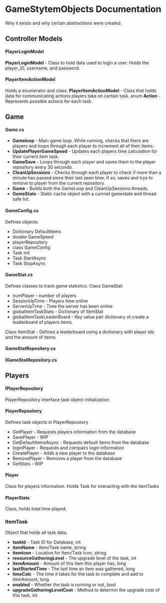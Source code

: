 # GameStytemObjects Documentation
Why it exists and why certain abstractions were created.
## Controller Models

#### PlayerLoginModel
**PlayerLoginModel** - Class to hold data used to login a user. Holds the player_ID, username, and password.


#### PlayerItemActionModel
Holds a enumerator and class.
**PlayerItemActionModel** - Class that holds data for communicating actions players take on certain task. 
enum **Action** - Represents possible actions for each task.


## Game

#### Game.cs
* **Gameloop** - Main game loop. While running, checks that there are players and loops through each player to increment all of their items.
* **UpdatePlayerGameSpeed** - Updates each players time calculation for their current item task.
* **GameSave** - Loops through each player and saves them to the player repository every 30 seconds.
* **CleanUpSessions** - Checks through each player to check if more than a minute has passed since their last seen time, if so, saves and trys to remove to player from the current repository.
* **Game** - Builds both the GameLoop and CleanUpSessions threads.
* **GameState** - Static cache object with a currnet gamestate and thread safe list.

#### GameConfig.cs
Defines objects:
* Dictionary DefaultItems
* double GameSpeed
* playerRepository
* class GameConfig
* Task init
* Task StartAsync
* Task StopAsync


#### GameStat.cs
Defines classes to track game statistics.
Class GameStat:
* numPlayer - number of players
* SessionUpTime - Players time online
* ServerUpTime - Time the server has been online
* globalItemTaskStats - Dictionary of ItemStat
* globalItemTaskLeaderBoard - Key value pair dictionary ot create a leaderboard of players items.

Class ItemStat - Defines a leaderboard using a dictionary with player ids and the amount of items.

#### GameStatRepository.cs

#### IGameStatRepository.cs

## Players

#### IPlayerRepository
PlayerRepository interface task object initialization

#### PlayerRepository
Defines task objects in PlayerRepository
* GetPlayer - Requests players information from the database
* SavePlayer - WIP
* GetDefaultItemsAsync - Requests default items from the database
* loginPlayer - Requests and compairs login information
* CreatePlayer - Adds a new player to the database
* RemovePlayer - Removes a player from the database
* GetStats - WIP

#### Player
Class for players information. Holds Task for interacting with the itemTasks

#### PlayerStats
Class, holds total time played.

### ItemTask
Object that holds all task data.
* **taskId** - Task ID for Database, int
* **itemName** - Item/Task name, string
* **itemIcon** - Location for Item/Task Icon, string
* **resourceGatheringLevel** - The upgrade level of the task, int
* **itemAmount** - Amount of this item this player has, long
* **lastStartedTime** - The last time an item was gathered, long
* **timeCalc** - The time it takes for the task to complete and add to itemAmount, long
* **enabled** - Whether the task is running or not, bool
* **upgradeGatheringLevelCost** - Method to determin the upgrade cost of this task, int